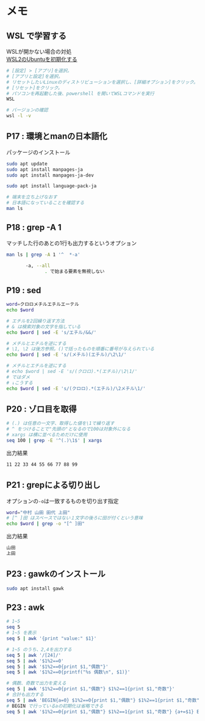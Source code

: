 # メモ

## WSL で学習する

WSLが開かない場合の対処  
[WSL2のUbuntuを初期化する](https://www.evernote.com/shard/s503/nl/87526629/15f1d39b-a324-45ec-9a51-cb5e8539d59e?title=WSL2%E3%81%AEUbuntu%E3%82%92%E5%88%9D%E6%9C%9F%E5%8C%96%E3%81%99%E3%82%8B)

``` bash
# [設定] > [アプリ]を選択。
# [アプリと設定]を選択。
# リセットしたいLinuxのディストリビューションを選択し、[詳細オプション]をクリック。
# [リセット]をクリック。
# パソコンを再起動した後、powershell を開いてWSLコマンドを実行
WSL
```

``` bash
# バージョンの確認
wsl -l -v 
```


## P17 : 環境とmanの日本語化 

パッケージのインストール

```bash
sudo apt update
sudo apt install manpages-ja
sudo apt install manpages-ja-dev

sudo apt install language-pack-ja

# 端末を立ち上げなおす
# 日本語になっていることを確認する
man ls 
```

## P18 : grep -A 1 

マッチした行のあとの1行も出力するというオプション

``` bash
man ls | grep -A 1 '^  *-a'
```

``` bash
       -a, --all
              . で始まる要素を無視しない
```

## P19 : sed

```bash
word=クロロメチルエチルエーテル
echo $word 

# エチルを2回繰り返す方法
# & は検索対象の文字を指している
echo $word | sed -E 's/エチル/&&/'

# メチルとエチルを逆にする
# \1, \2 は後方参照。()で括ったものを順番に番号が与えられている
echo $word | sed -E 's/(メチル)(エチル)/\2\1/'

# メチルとエチルを逆にする
# echo $word | sed -E 's/(クロロ).*(エチル)/\2\1/'
# ではダメ
# ↓こうする
echo $word | sed -E 's/(クロロ).*(エチル)/\2メチル\1/'

```

## P20 : ゾロ目を取得

``` bash
# (.) は任意の一文字、取得した値を\1で繰り返す
# ^ をつけることで"先頭の"となるので100は対象外になる
# xargs は横に並べるためだけに使用
seq 100 | grep -E '^(.)\1$' | xargs
```

出力結果

``` bash
11 22 33 44 55 66 77 88 99
```

## P21 : grepによる切り出し

オプションの```-o```は一致するものを切り出す指定

```bash
word="中村 山田 田代 上田"
# [^ ]田 はスペースではない１文字の後ろに田が付くという意味
echo $word | grep -o "[^ ]田"
```

出力結果

```bash
山田
上田
```

## P23 : gawkのインストール

```bash
sudo apt install gawk
```

## P23 : awk

``` bash
# 1~5
seq 5
# 1~5 を表示
seq 5 | awk '{print "value:" $1}'

# 1~5 のうち、2,4を出力する
seq 5 | awk '/[24]/'
seq 5 | awk '$1%2==0'
seq 5 | awk '$1%2==0{print $1,"偶数"}'
seq 5 | awk '$1%2==0{printf("%s 偶数\n", $1)}'

# 偶数、奇数で出力を変える
seq 5 | awk '$1%2==0{print $1,"偶数"} $1%2==1{print $1,"奇数"}'
# 合計も出力する
seq 5 | awk 'BEGIN{a=0} $1%2==0{print $1,"偶数"} $1%2==1{print $1,"奇数"} {a+=$1} END {print "合計",a}'
# BEGIN で行っているaの初期化は省略できる
seq 5 | awk '$1%2==0{print $1,"偶数"} $1%2==1{print $1,"奇数"} {a+=$1} END {print "合計",a}'


```

